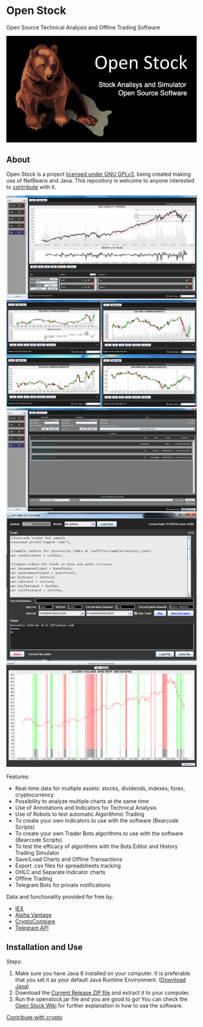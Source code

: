 # Open Stock
Open Source Technical Analysis and Offline Trading Software

![Bear Logo](/supportfiles/sblogo.png)

## About
Open Stock is a project [licensed under GNU GPLv3](/LICENSE), being created making use of NetBeans and Java. This repository is welcome to anyone interested to [contribute](CONTRIBUTING.md) with it. 


![Chart](/supportfiles/achart.png)
![Separate Windows](/supportfiles/mcharts.png)
![Offline Trader](/supportfiles/aot.png)
![Bot Editor and Simulator](/supportfiles/atsim.png)
![Bot Editor and Simulator Results](/supportfiles/botresults.png)

Features:
* Real-time data for multiple assets: stocks, dividends, indexes, forex, cryptocurrency
* Possibility to analyze multiple charts at the same time
* Use of Annotations and Indicators for Technical Analysis
* Use of Robots to test automatic Algorithmic Trading 
* To create your own Indicators to use with the software (Bearcode Scripts)
* To create your own Trader Bots algorithms to use with the software (Bearcode Scripts)
* To test the efficacy of algorithms with the Bots Editor and History Trading Simulator
* Save/Load Charts and Offline Transactions
* Export .csv files for spreadsheets tracking
* OHLC and Separate Indicator charts
* Offline Trading
* Telegram Bots for private notifications

Data and functionality provided for free by:
* [IEX](https://iextrading.com/api-exhibit-a/)
* [Alpha Vantage](https://www.alphavantage.co/terms_of_service/)
* [CryptoCompare](https://www.cryptocompare.com/api-licence-agreement/)
* [Telegram API](https://core.telegram.org/api/terms)

## Installation and Use

Steps:
1. Make sure you have Java 8 installed on your computer. It is preferable that you set it as your default Java Runtime Environment. ([Download Java](https://www.java.com/en/download/))
2. Download the [Current Release ZIP file](https://github.com/lcmeyer37/openstock/releases) and extract it to your computer.
3. Run the openstock.jar file and you are good to go! You can check the [Open Stock Wiki](https://github.com/lcmeyer37/openstock/wiki) for further explanation in how to use the software.


[Contribute with crypto](https://commerce.coinbase.com/checkout/4f5a0777-1d17-4a96-90e6-9a2d6046a08b)
